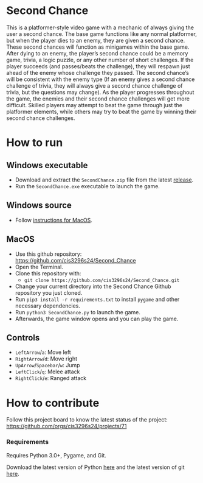 # Second Chance
This is a platformer-style video game with a mechanic of always giving the user a second chance. The base game functions like any normal platformer, but when the player dies to an enemy, they are given a second chance. These second chances will function as minigames within the base game. After dying to an enemy, the player’s second chance could be a memory game, trivia, a logic puzzle, or any other number of short challenges. If the player succeeds (and passes/beats the challenge), they will respawn just ahead of the enemy whose challenge they passed. The second chance’s will be consistent with the enemy type (If an enemy gives a second chance challenge of trivia, they will always give a second chance challenge of trivia, but the questions may change). As the player progresses throughout the game, the enemies and their second chance challenges will get more difficult. Skilled players may attempt to beat the game through just the platformer elements, while others may try to beat the game by winning their second chance challenges.

# How to run

## Windows executable
- Download and extract the `SecondChance.zip` file from the latest
[release](https://github.com/cis3296s24/02_Second_Chance/releases).
- Run the `SecondChance.exe` executable to launch the game. 

## Windows source
- Follow [instructions for MacOS](#macos).

## MacOS
- Use this github repository: https://github.com/cis3296s24/Second_Chance
- Open the Terminal.
- Clone this repository with:
  - `git clone https://github.com/cis3296s24/Second_Chance.git`
- Change your current directory into the Second Chance Github repository you just cloned.
- Run `pip3 install -r requirements.txt` to install `pygame` and other necessary dependencies.
- Run `python3 SecondChance.py` to launch the game. 
- Afterwards, the game window opens and you can play the game. 

## Controls
- `LeftArrow`/`a`: Move left
- `RightArrow`/`d`: Move right
- `UpArrow`/`Spacebar`/`w`: Jump
- `LeftClick`/`q`: Melee attack
- `RightClick`/`e`: Ranged attack

# How to contribute
Follow this project board to know the latest status of the project: https://github.com/orgs/cis3296s24/projects/71

### Requirements
Requires Python 3.0+, Pygame, and Git.

Download the latest version of Python [here](https://www.python.org/downloads/)
and the latest version of git [here](https://git-scm.com/downloads).
